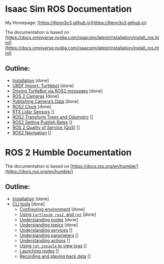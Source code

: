 # Isaac Sim ROS Documentation

My Homepage: [https://Kenn3o3.github.io](https://Kenn3o3.github.io)

The documentation is based on [https://docs.omniverse.nvidia.com/isaacsim/latest/installation/install_ros.html](https://docs.omniverse.nvidia.com/isaacsim/latest/installation/install_ros.html)

## Outline:

- [Installation](Isaac_doc/1_doc.md) [done]
- [URDF Import: Turtlebot](Isaac_doc/2_doc.md) [done]
- [Driving TurtleBot via ROS2 messages](Isaac_doc/3_doc.md) [done]
- [ROS 2 Cameras](Isaac_doc/4_doc.md) [done]
- [Publishing Camera’s Data](Isaac_doc/5_doc.md) [done]
- [ROS2 Clock](Isaac_doc/6_doc.md) [done]
- [RTX Lidar Sensors](Isaac_doc/7_doc.md) []
- [ROS2 Transform Trees and Odometry](Isaac_doc/8_doc.md) []
- [ROS2 Setting Publish Rates](Isaac_doc/9_doc.md) []
- [ROS 2 Quality of Service (QoS)](Isaac_doc/10_doc.md) []
- [ROS2 Navigation](Isaac_doc/11_doc.md) []

# ROS 2 Humble Documentation

The documentation is based on [https://docs.ros.org/en/humble/](https://docs.ros.org/en/humble/)

## Outline:

- [Installation](ROS_doc/1_doc.md) [done]
- [CLI tools](ROS_doc/2_doc.md) [done]
    - [Configuring environment](ROS_doc/2_doc.md#configuring-environment) [done]
    - [Using `turtlesim`, `ros2`, and `rpt`](ROS_doc/2_doc.md#using-turtlesim-ros2-and-rpt) [done]
    - [Understanding nodes](ROS_doc/2_doc.md#understanding-nodes) [done]
    - [Understanding topics](ROS_doc/2_doc.md#understanding-topics) [done]
    - [Understanding services](ROS_doc/2_doc.md#understanding-services) []
    - [Understanding parameters](ROS_doc/2_doc.md#understanding-parameters) []
    - [Understanding actions](ROS_doc/2_doc.md#understanding-actions) []
    - [Using `rqt_console` to view logs](ROS_doc/2_doc.md#using-rqt_console-to-view-logs) []
    - [Launching nodes](ROS_doc/2_doc.md#launching-nodes) []
    - [Recording and playing back data](ROS_doc/2_doc.md#recording-and-playing-back-data) []

